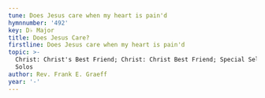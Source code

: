 ```yaml
---
tune: Does Jesus care when my heart is pain'd
hymnnumber: '492'
key: D♭ Major
title: Does Jesus Care?
firstline: Does Jesus care when my heart is pain'd
topic: >-
  Christ: Christ's Best Friend; Christ: Christ Best Friend; Special Selections:
  Solos
author: Rev. Frank E. Graeff
year: '-'
---
```


